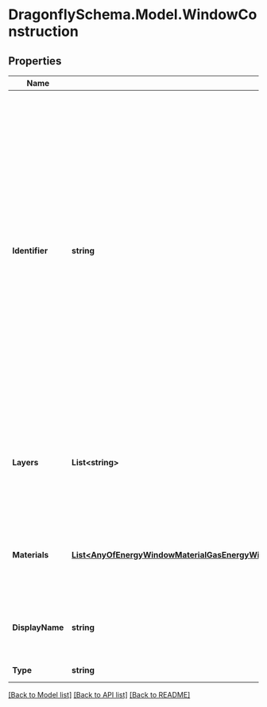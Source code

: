 
# DragonflySchema.Model.WindowConstruction

## Properties

Name | Type | Description | Notes
------------ | ------------- | ------------- | -------------
**Identifier** | **string** | Text string for a unique object ID. This identifier remains constant as the object is mutated, copied, and serialized to different formats (eg. dict, idf, osm). This identifier is also used to reference the object across a Model. It must be &lt; 100 characters, use only ASCII characters and exclude (, ; ! \\n \\t). | 
**Layers** | **List&lt;string&gt;** | List of strings for material identifiers. The order of the materials is from exterior to interior. | 
**Materials** | [**List&lt;AnyOfEnergyWindowMaterialGasEnergyWindowMaterialGasCustomEnergyWindowMaterialGasMixtureEnergyWindowMaterialSimpleGlazSysEnergyWindowMaterialBlindEnergyWindowMaterialGlazingEnergyWindowMaterialShade&gt;**](AnyOfEnergyWindowMaterialGasEnergyWindowMaterialGasCustomEnergyWindowMaterialGasMixtureEnergyWindowMaterialSimpleGlazSysEnergyWindowMaterialBlindEnergyWindowMaterialGlazingEnergyWindowMaterialShade.md) | List of materials. The order of the materials is from outside to inside. | 
**DisplayName** | **string** | Display name of the object with no character restrictions. | [optional] 
**Type** | **string** |  | [optional] [default to "WindowConstruction"]

[[Back to Model list]](../README.md#documentation-for-models)
[[Back to API list]](../README.md#documentation-for-api-endpoints)
[[Back to README]](../README.md)

